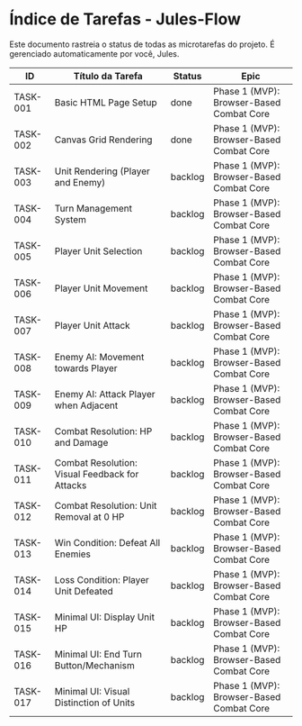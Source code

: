# Índice de Tarefas - Jules-Flow

Este documento rastreia o status de todas as microtarefas do projeto. É gerenciado automaticamente por você, Jules.

| ID | Título da Tarefa | Status | Epic |
|----|------------------|--------|------|
| TASK-001 | Basic HTML Page Setup | done | Phase 1 (MVP): Browser-Based Combat Core |
| TASK-002 | Canvas Grid Rendering | done | Phase 1 (MVP): Browser-Based Combat Core |
| TASK-003 | Unit Rendering (Player and Enemy) | backlog | Phase 1 (MVP): Browser-Based Combat Core |
| TASK-004 | Turn Management System | backlog | Phase 1 (MVP): Browser-Based Combat Core |
| TASK-005 | Player Unit Selection | backlog | Phase 1 (MVP): Browser-Based Combat Core |
| TASK-006 | Player Unit Movement | backlog | Phase 1 (MVP): Browser-Based Combat Core |
| TASK-007 | Player Unit Attack | backlog | Phase 1 (MVP): Browser-Based Combat Core |
| TASK-008 | Enemy AI: Movement towards Player | backlog | Phase 1 (MVP): Browser-Based Combat Core |
| TASK-009 | Enemy AI: Attack Player when Adjacent | backlog | Phase 1 (MVP): Browser-Based Combat Core |
| TASK-010 | Combat Resolution: HP and Damage | backlog | Phase 1 (MVP): Browser-Based Combat Core |
| TASK-011 | Combat Resolution: Visual Feedback for Attacks | backlog | Phase 1 (MVP): Browser-Based Combat Core |
| TASK-012 | Combat Resolution: Unit Removal at 0 HP | backlog | Phase 1 (MVP): Browser-Based Combat Core |
| TASK-013 | Win Condition: Defeat All Enemies | backlog | Phase 1 (MVP): Browser-Based Combat Core |
| TASK-014 | Loss Condition: Player Unit Defeated | backlog | Phase 1 (MVP): Browser-Based Combat Core |
| TASK-015 | Minimal UI: Display Unit HP | backlog | Phase 1 (MVP): Browser-Based Combat Core |
| TASK-016 | Minimal UI: End Turn Button/Mechanism | backlog | Phase 1 (MVP): Browser-Based Combat Core |
| TASK-017 | Minimal UI: Visual Distinction of Units | backlog | Phase 1 (MVP): Browser-Based Combat Core |
